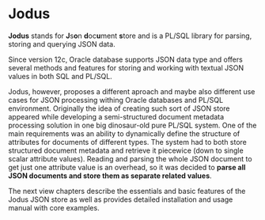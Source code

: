 # Jodus
**Jodus** stands for **J**s**o**n **d**oc**u**ment **s**tore and is a PL/SQL library for parsing, storing and querying JSON data.

Since version 12c, Oracle database supports JSON data type and offers several methods and features for storing and working with textual JSON values in both SQL and PL/SQL. 

Jodus, however, proposes a different aproach and maybe also different use cases for JSON processing withing Oracle databases and PL/SQL environment. Originally the idea of creating such sort of JSON store appeared while developing a semi-structured document metadata processing solution in one big dinosaur-old pure PL/SQL system. One of the main requirements was an ability to dynamically define the structure of attributes for documents of different types. The system had to both store structured document metadata and retrieve it piecewice (down to single scalar attribute values). Reading and parsing the whole JSON document to get just one attribute value is an overhead, so it was decided to **parse all JSON documents and store them as separate related values**.

The next view chapters describe the essentials and basic features of the Jodus JSON store as well as provides detailed installation and usage manual with core examples.

